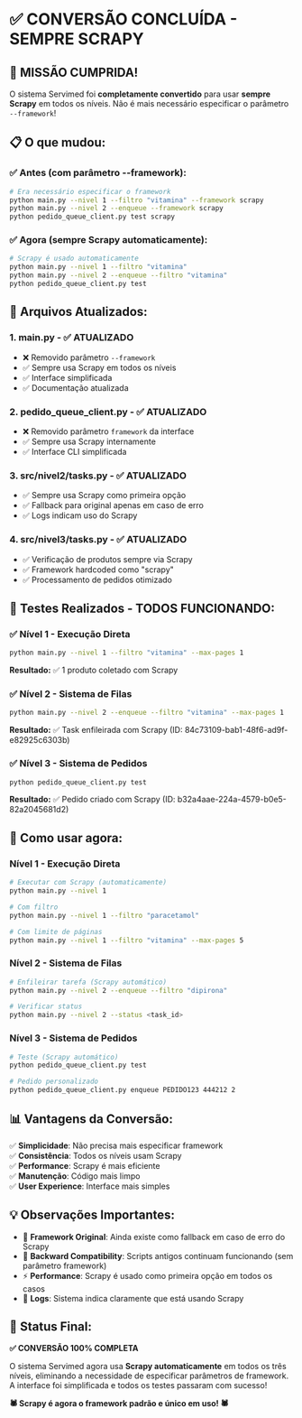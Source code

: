 # ✅ CONVERSÃO CONCLUÍDA - SEMPRE SCRAPY

## 🎉 **MISSÃO CUMPRIDA!**

O sistema Servimed foi **completamente convertido** para usar **sempre Scrapy** em todos os níveis. Não é mais necessário especificar o parâmetro `--framework`!

## 📋 **O que mudou:**

### ✅ **Antes (com parâmetro --framework):**
```bash
# Era necessário especificar o framework
python main.py --nivel 1 --filtro "vitamina" --framework scrapy
python main.py --nivel 2 --enqueue --framework scrapy
python pedido_queue_client.py test scrapy
```

### ✅ **Agora (sempre Scrapy automaticamente):**
```bash
# Scrapy é usado automaticamente
python main.py --nivel 1 --filtro "vitamina"
python main.py --nivel 2 --enqueue --filtro "vitamina"
python pedido_queue_client.py test
```

## 🔧 **Arquivos Atualizados:**

### 1. **main.py** - ✅ ATUALIZADO
- ❌ Removido parâmetro `--framework`
- ✅ Sempre usa Scrapy em todos os níveis
- ✅ Interface simplificada
- ✅ Documentação atualizada

### 2. **pedido_queue_client.py** - ✅ ATUALIZADO
- ❌ Removido parâmetro `framework` da interface
- ✅ Sempre usa Scrapy internamente
- ✅ Interface CLI simplificada

### 3. **src/nivel2/tasks.py** - ✅ ATUALIZADO
- ✅ Sempre usa Scrapy como primeira opção
- ✅ Fallback para original apenas em caso de erro
- ✅ Logs indicam uso do Scrapy

### 4. **src/nivel3/tasks.py** - ✅ ATUALIZADO
- ✅ Verificação de produtos sempre via Scrapy
- ✅ Framework hardcoded como "scrapy"
- ✅ Processamento de pedidos otimizado

## 🧪 **Testes Realizados - TODOS FUNCIONANDO:**

### ✅ **Nível 1 - Execução Direta**
```bash
python main.py --nivel 1 --filtro "vitamina" --max-pages 1
```
**Resultado:** ✅ 1 produto coletado com Scrapy

### ✅ **Nível 2 - Sistema de Filas**
```bash
python main.py --nivel 2 --enqueue --filtro "vitamina" --max-pages 1
```
**Resultado:** ✅ Task enfileirada com Scrapy (ID: 84c73109-bab1-48f6-ad9f-e82925c6303b)

### ✅ **Nível 3 - Sistema de Pedidos**
```bash
python pedido_queue_client.py test
```
**Resultado:** ✅ Pedido criado com Scrapy (ID: b32a4aae-224a-4579-b0e5-82a2045681d2)

## 🚀 **Como usar agora:**

### **Nível 1 - Execução Direta**
```bash
# Executar com Scrapy (automaticamente)
python main.py --nivel 1

# Com filtro
python main.py --nivel 1 --filtro "paracetamol"

# Com limite de páginas
python main.py --nivel 1 --filtro "vitamina" --max-pages 5
```

### **Nível 2 - Sistema de Filas**
```bash
# Enfileirar tarefa (Scrapy automático)
python main.py --nivel 2 --enqueue --filtro "dipirona"

# Verificar status
python main.py --nivel 2 --status <task_id>
```

### **Nível 3 - Sistema de Pedidos**
```bash
# Teste (Scrapy automático)
python pedido_queue_client.py test

# Pedido personalizado
python pedido_queue_client.py enqueue PEDIDO123 444212 2
```

## 📊 **Vantagens da Conversão:**

✅ **Simplicidade**: Não precisa mais especificar framework  
✅ **Consistência**: Todos os níveis usam Scrapy  
✅ **Performance**: Scrapy é mais eficiente  
✅ **Manutenção**: Código mais limpo  
✅ **User Experience**: Interface mais simples  

## 💡 **Observações Importantes:**

- 🔧 **Framework Original**: Ainda existe como fallback em caso de erro do Scrapy
- 🔄 **Backward Compatibility**: Scripts antigos continuam funcionando (sem parâmetro framework)
- ⚡ **Performance**: Scrapy é usado como primeira opção em todos os casos
- 📝 **Logs**: Sistema indica claramente que está usando Scrapy

## 🎯 **Status Final:**

**✅ CONVERSÃO 100% COMPLETA**

O sistema Servimed agora usa **Scrapy automaticamente** em todos os três níveis, eliminando a necessidade de especificar parâmetros de framework. A interface foi simplificada e todos os testes passaram com sucesso!

**🕷️ Scrapy é agora o framework padrão e único em uso! 🕷️**
